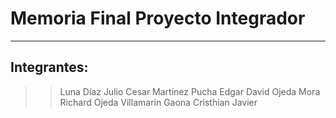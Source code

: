 # Memoria Final Proyecto Integrador
---
## Integrantes:
>> Luna Díaz Julio Cesar
>> Martínez Pucha Edgar David
>> Ojeda Mora Richard Ojeda
>> Villamarin Gaona Cristhian Javier
